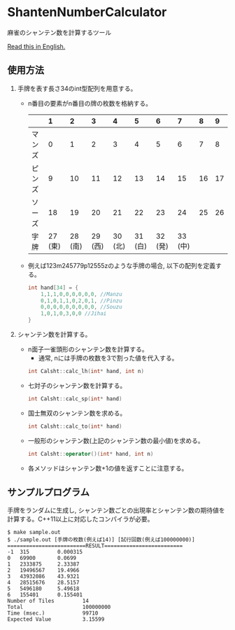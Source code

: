 # ShantenNumberCalculator
麻雀のシャンテン数を計算するツール

[Read this in English.](README.md)

## 使用方法
1. 手牌を表す長さ34のint型配列を用意する。
    - n番目の要素がn番目の牌の枚数を格納する。

        ||1|2|3|4|5|6|7|8|9|
        |:--|:--|:--|:--|:--|:--|:--|:--|:--|:--|
        |マンズ|0|1|2|3|4|5|6|7|8|
        |ピンズ|9|10|11|12|13|14|15|16|17|
        |ソーズ|18|19|20|21|22|23|24|25|26|
        |字牌|27 (東)|28 (南)|29 (西)|30 (北)|31 (白)|32 (発)|33 (中)||||
    
    - 例えば123m245779p12555zのような手牌の場合, 以下の配列を定義する。

        ~~~cpp
        int hand[34] = {
            1,1,1,0,0,0,0,0,0, //Manzu
            0,1,0,1,1,0,2,0,1, //Pinzu
            0,0,0,0,0,0,0,0,0, //Souzu
            1,0,1,0,3,0,0 //Jihai
        }
        ~~~

2. シャンテン数を計算する。
    - n面子一雀頭形のシャンテン数を計算する。
        - 通常, nには手牌の枚数を3で割った値を代入する。
        ~~~cpp
        int Calsht::calc_lh(int* hand, int n)
        ~~~
    - 七対子のシャンテン数を計算する。
        ~~~cpp
        int Calsht::calc_sp(int* hand)
        ~~~
    - 国士無双のシャンテン数を求める。
        ~~~cpp
        int Calsht::calc_to(int* hand)
        ~~~
    - 一般形のシャンテン数(上記のシャンテン数の最小値)を求める。
        ~~~cpp
        int Calsht::operator()(int* hand, int n)
        ~~~
    - 各メソッドはシャンテン数+1の値を返すことに注意する。

## サンプルプログラム
手牌をランダムに生成し, シャンテン数ごとの出現率とシャンテン数の期待値を計算する。C++11以上に対応したコンパイラが必要。

~~~shell{
$ make sample.out
$ ./sample.out [手牌の枚数(例えば14)] [試行回数(例えば100000000)]
=========================RESULT=========================
-1  315         0.000315
0   69900       0.0699
1   2333875     2.33387
2   19496567    19.4966
3   43932086    43.9321
4   28515676    28.5157
5   5496180     5.49618
6   155401      0.155401
Number of Tiles         14
Total                   100000000
Time (msec.)            99710
Expected Value          3.15599
~~~
